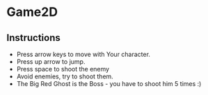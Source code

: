 Game2D
======
Instructions
------
- Press arrow keys to move with Your character. 
- Press up arrow to jump.
- Press space to shoot the enemy
- Avoid enemies, try to shoot them. 
- The Big Red Ghost is the Boss - you have to shoot him 5 times :)

